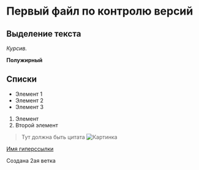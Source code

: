 # Первый файл по контролю версий


## Выделение  текста

*Курсив.*

**Полужирный**

## Списки

* Элемент 1
* Элемент 2 
* Элемент 3

1. Элемент
2. Второй элемент
>Тут должна быть цитата
![Картинка](1.png)

[Имя гиперссылки](https://gb.ru)

Создана 2ая ветка